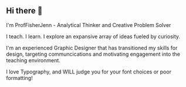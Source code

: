 ## Hi there 👋
I'm ProfFisherJenn - Analytical Thinker and Creative Problem Solver

I teach. I learn. I explore an expansive array of ideas fueled by curiosity.

I'm an experienced Graphic Designer that has transitioned my skills for design, targeting communcications and motivating engagement into the teaching environment.

I love Typography, and WILL judge you for your font choices or poor formatting!
<!--
**ProfFisherJenn/ProfFisherJenn** is a ✨ _special_ ✨ repository because its `README.md` (this file) appears on your GitHub profile.

Here are some ideas to get you started:

- 🔭 I’m currently working on ...
- 🌱 I’m currently learning ...
- 👯 I’m looking to collaborate on ...
- 🤔 I’m looking for help with ...
- 💬 Ask me about ...
- 📫 How to reach me: ...
- 😄 Pronouns: ...
- ⚡ Fun fact: ...
-->
